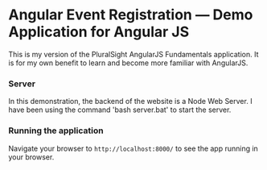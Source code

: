 # Angular Event Registration — Demo Application for Angular JS

This is my version of the PluralSight AngularJS Fundamentals application. It is for my own benefit to learn and become more familiar with AngularJS.

### Server

In this demonstration, the backend of the website is a Node Web Server. I have been using the command 'bash server.bat' to start the server.
### Running the application

Navigate your browser to `http://localhost:8000/` to see the app running in your browser.


